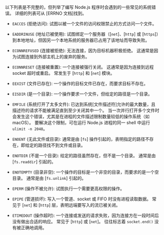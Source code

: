 
以下列表是不完整的，但列举了编写 Node.js 程序时会遇到的一些常见的系统错误。
详细的列表可从 [ERRNO 文档]找到。

- `EACCES` (拒绝访问): 试图以被一个文件的访问权限禁止的方式访问一个文件。

- `EADDRINUSE` (地址已被使用):  试图绑定一个服务器（[`net`]、[`http`] 或 [`https`]）到本地地址，但因另一个本地系统的服务器已占用了该地址而导致失败。

- `ECONNREFUSED` (连接被拒绝): 无法连接，因为目标机器积极拒绝。
  这通常是因为试图连接到外部主机上的废弃的服务。

- `ECONNRESET` (连接被重置): 一个连接被强行关闭。
  这通常是因为连接到远程 socket 超时或重启。
  常发生于 [`http`] 和 [`net`] 模块。

- `EEXIST` (文件已存在): 一个操作的目标文件已存在，而要求目标不存在。

- `EISDIR` (是一个目录): 一个操作要求一个文件，但给定的路径是一个目录。

- `EMFILE` (系统打开了太多文件): 已达到系统[文件描述符]允许的最大数量，且描述符的请求不能被满足直到至少关闭其中一个。
  当一次并行打开多个文件时会发生这个错误，尤其是在进程的文件描述限制数量较低的操作系统（如 macOS）。
  要解决这个限制，可在运行 Node.js 进程的同一 shell 中运行 `ulimit -n 2048`。

- `ENOENT` (无此文件或目录): 通常是由 [`fs`] 操作引起的，表明指定的路径不存在，即给定的路径找不到文件或目录。

- `ENOTDIR` (不是一个目录): 给定的路径虽然存在，但不是一个目录。
  通常是由 [`fs.readdir`] 引起的。

- `ENOTEMPTY` (目录非空): 一个操作的目标是一个非空的目录，而要求的是一个空目录。
  通常是由 [`fs.unlink`] 引起的。

- `EPERM` (操作不被允许): 试图执行一个需要更高权限的操作。

- `EPIPE` (管道损坏): 写入一个管道、socket 或 FIFO 时没有进程读取数据。
  常见于 [`net`] 和 [`http`] 层，表明远端要写入的流已被关闭。

- `ETIMEDOUT` (操作超时): 一个连接或发送的请求失败，因为连接方在一段时间后没有做出合适的响应。
  常见于 [`http`] 或 [`net`]。
  往往标志着 `socket.end()` 没有被正确地调用。

<a id="nodejs-error-codes"></a>

